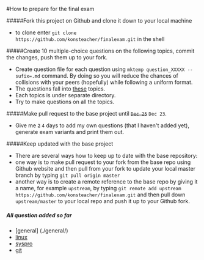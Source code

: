 #How to prepare for the final exam

#####Fork this project on Github and clone it down to your local machine
* to clone enter ``git clone https://github.com/konsteacher/finalexam.git`` in the shell

#####Create 10 multiple-choice questions on the following topics, commit the changes, push them up to your fork.
* Create question file for each question using ``mktemp question_XXXXX --sufix=.md`` command. By doing so you will reduce the chances of collisions with your peers (hopefully) while following a uniform format.
* The questions fall into [these](./topics.md) topics.
* Each topics is under separate directory.
* Try to make questions on all the topics.

#####Make pull request to the base project until ~~``Dec 25``~~ ``Dec 23``.
* Give me ~~``2``~~ ``4`` days to add my own questions (that I haven't added yet), generate exam variants and print them out.

#####Keep updated with the base project
* There are several ways how to keep up to date with the base repository:
 * one way is to make pull request to your fork from the base repo using Github website and then pull from your fork to update your local master branch  by typing ``git pull origin master``
 * another way is to create a remote reference to the base repo by giving it a name, for example ``upstream``, by typing ``git remote add upstream https://github.com/konsteacher/finalexam.git`` and then pull down ``upstream/master`` to your local repo and push it up to your Github fork.

##### All question added so far
* [general] (./general/)
* [linux](./linux/)
* [syspro](./syspro/)
* [git](./git/)


